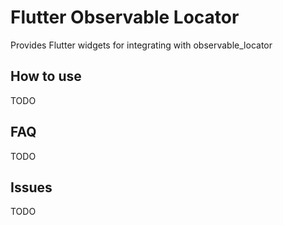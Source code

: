 # Flutter Observable Locator

Provides Flutter widgets for integrating with observable_locator

## How to use

TODO

## FAQ

TODO

## Issues

TODO
